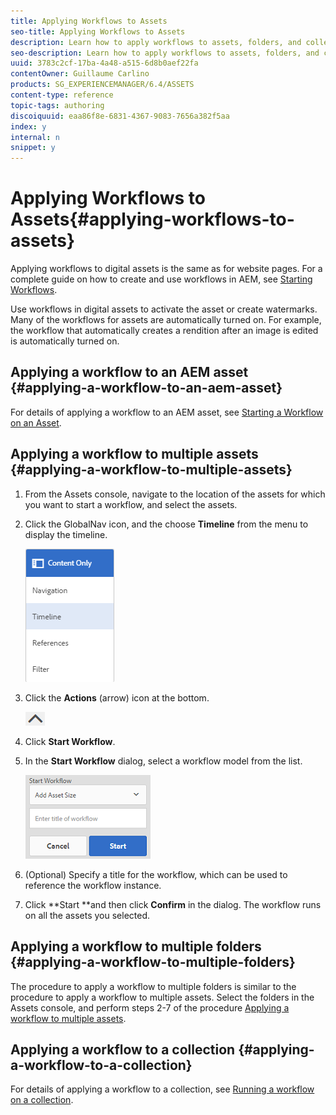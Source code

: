 ```yaml
---
title: Applying Workflows to Assets
seo-title: Applying Workflows to Assets
description: Learn how to apply workflows to assets, folders, and collections in AEM Assets.
seo-description: Learn how to apply workflows to assets, folders, and collections in AEM Assets.
uuid: 3783c2cf-17ba-4a48-a515-6d8b0aef22fa
contentOwner: Guillaume Carlino
products: SG_EXPERIENCEMANAGER/6.4/ASSETS
content-type: reference
topic-tags: authoring
discoiquuid: eaa86f8e-6831-4367-9083-7656a382f5aa
index: y
internal: n
snippet: y
---
```


# Applying Workflows to Assets{#applying-workflows-to-assets}

<!--
Comment Type: remark
Last Modified By: Alva Ware-Bevacqui (alvawb)
Last Modified Date: 2017-11-30T05:28:25.607-0500
<p>Move it to authoring and Chiradeep to edit/update</p>
-->

Applying workflows to digital assets is the same as for website pages. For a complete guide on how to create and use workflows in AEM, see [Starting Workflows](../../sites/authoring/using/workflows-participating.md).

Use workflows in digital assets to activate the asset or create watermarks. Many of the workflows for assets are automatically turned on. For example, the workflow that automatically creates a rendition after an image is edited is automatically turned on.

<!--
Comment Type: remark
Last Modified By: unknown unknown (ltrielof)
Last Modified Date: 2017-11-30T05:28:25.628-0500
<p>We also need to explain that DAM uses workflows for asset processing, which workflows there are out of the box, which workflow launcher configurations and how to add new auto-processing workflows.</p>
<p><br /> </p>
<p>Create a new workflow, Create a new workflow launcher configuration for /content/dam and dam:Asset - connect launcher config to new workflow. Add the steps you need to the workflow.</p>
-->

<!--
Comment Type: draft

<p>To add new auto-processing workflows:<br /> </p>
<ol>
<li>Create a new workflow.</li>
<li>Create a new workflow launcher configuration for /content/dam and dam:Asset.</li>
<li>Connect the launcher configuration to the new workflow.</li>
<li>Add the steps you need to the workflow.</li>
</ol>
<p> </p>
-->

## Applying a workflow to an AEM asset {#applying-a-workflow-to-an-aem-asset}

For details of applying a workflow to an AEM asset, see [Starting a Workflow on an Asset](../../assets/using/managing-assets-touch-ui.md#startingaworkflowonanasset).

## Applying a workflow to multiple assets {#applying-a-workflow-to-multiple-assets}

1. From the Assets console, navigate to the location of the assets for which you want to start a workflow, and select the assets.
1. Click the GlobalNav icon, and the choose **Timeline** from the menu to display the timeline.

   ![](assets/chlimage_1-138.png)

1. Click the **Actions** (arrow) icon at the bottom.

   ![](assets/chlimage_1-139.png)

1. Click **Start Workflow**.
1. In the **Start Workflow** dialog, select a workflow model from the list.

   ![](assets/chlimage_1-140.png)

1. (Optional) Specify a title for the workflow, which can be used to reference the workflow instance.
1. Click **Start **and then click **Confirm** in the dialog. The workflow runs on all the assets you selected.

## Applying a workflow to multiple folders {#applying-a-workflow-to-multiple-folders}

The procedure to apply a workflow to multiple folders is similar to the procedure to apply a workflow to multiple assets. Select the folders in the Assets console, and perform steps 2-7 of the procedure [Applying a workflow to multiple assets](../../assets/using/assets-workflow.md#main-pars-title-322337838).

## Applying a workflow to a collection {#applying-a-workflow-to-a-collection}

For details of applying a workflow to a collection, see [Running a workflow on a collection](../../assets/using/managing-collections-touch-ui.md#runningaworkflowonacollection).
